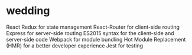 # wedding

React
Redux for state management
React-Router for client-side routing
Express for server-side routing
ES2015 syntax for the client-side and server-side code
Webpack for module bundling
Hot Module Replacement (HMR) for a better developer experience
Jest for testing
